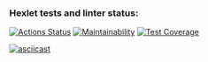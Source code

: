 ### Hexlet tests and linter status:
[![Actions Status](https://github.com/LHTHC/frontend-project-lvl2/workflows/hexlet-check/badge.svg)](https://github.com/LHTHC/frontend-project-lvl2/actions)
[![Maintainability](https://api.codeclimate.com/v1/badges/b43dba4afbd8b875e383/maintainability)](https://codeclimate.com/github/LHTHC/frontend-project-lvl2/maintainability)
[![Test Coverage](https://api.codeclimate.com/v1/badges/b43dba4afbd8b875e383/test_coverage)](https://codeclimate.com/github/LHTHC/frontend-project-lvl2/test_coverage)

[![asciicast](https://asciinema.org/a/NwFByTDxw02mymJ0mhqYyJGI5.svg)](https://asciinema.org/a/NwFByTDxw02mymJ0mhqYyJGI5)